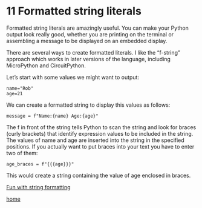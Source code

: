 # 11 Formatted string literals

Formatted string literals are amazingly useful. You can make your Python output look really good, whether you are printing on the terminal or assembling a message to be displayed on an embedded display. 

There are several ways to create formatted literals. I like the “f-string” approach which works in later versions of the language, including MicroPython and CircuitPython. 

Let’s start with some values we might want to output:
```
name="Rob"
age=21
```
We can create a formatted string to display this values as follows:
```
message = f"Name:{name} Age:{age}"
```
The f in front of the string tells Python to scan the string and look for braces (curly brackets) that identify expression values to be included in the string. The values of name and age are inserted into the string in the specified positions. If you actually want to put braces into your text you have to enter two of them:
```
age_braces = f"{{{age}}}"
```
This would create a string containing the value of age enclosed in braces.

[Fun with string formatting](/pages/12%20Fun%20with%20string%20formatting.md)

[home](/README.md)